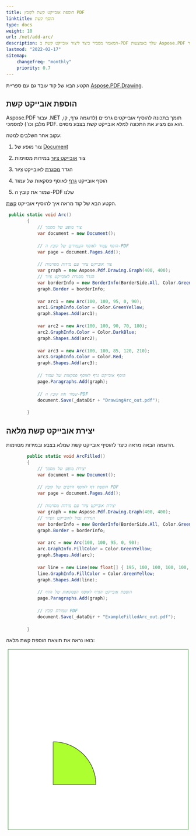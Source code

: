 ```yaml
---
title: הוספת אובייקט קשת לקובץ PDF
linktitle: הוסף קשת
type: docs
weight: 10
url: /net/add-arc/
description: המאמר מסביר כיצד ליצור אובייקט קשת ב-PDF שלך באמצעות Aspose.PDF עבור .NET.
lastmod: "2022-02-17"
sitemap:
    changefreq: "monthly"
    priority: 0.7
---
```

<script type="application/ld+json">
{
    "@context": "https://schema.org",
    "@type": "TechArticle",
    "headline": "הוספת אובייקט קשת לקובץ PDF",
    "alternativeHeadline": "איך ליצור קשת בקובץ PDF",
    "author": {
        "@type": "Person",
        "name":"אנסטסיה חולוב",
        "givenName": "אנסטסיה",
        "familyName": "חולוב",
        "url":"https://www.linkedin.com/in/anastasiia-holub-750430225/"
    },
    "genre": "יצירת מסמכי PDF",
    "keywords": "pdf, c#, קשת ב-pdf",
    "wordcount": "302",
    "proficiencyLevel":"מתחיל",
    "publisher": {
        "@type": "Organization",
        "name": "צוות מסמכים של Aspose.PDF",
        "url": "https://products.aspose.com/pdf",
        "logo": "https://www.aspose.cloud/templates/aspose/img/products/pdf/aspose_pdf-for-net.svg",
        "alternateName": "Aspose",
        "sameAs": [
            "https://facebook.com/aspose.pdf/",
            "https://twitter.com/asposepdf",
            "https://www.youtube.com/channel/UCmV9sEg_QWYPi6BJJs7ELOg/featured",
            "https://www.linkedin.com/company/aspose",
            "https://stackoverflow.com/questions/tagged/aspose",
            "https://aspose.quora.com/",
            "https://aspose.github.io/"
        ],
        "contactPoint": [
            {
                "@type": "ContactPoint",
                "telephone": "+1 903 306 1676",
                "contactType": "מכירות",
                "areaServed": "US",
                "availableLanguage": "en"
            },
            {
                "@type": "ContactPoint",
                "telephone": "+44 141 628 8900",
                "contactType": "מכירות",
                "areaServed": "GB",
                "availableLanguage": "en"
            },
            {
                "@type": "ContactPoint",
                "telephone": "+61 2 8006 6987",
                "contactType": "מכירות",
                "areaServed": "AU",
                "availableLanguage": "en"
            }
        ]
    },
    "url": "/net/add-arc/",
    "mainEntityOfPage": {
        "@type": "WebPage",
        "@id": "/net/add-arc/"
    },
    "dateModified": "2022-02-04",
    "description": "המאמר מסביר כיצד ליצור אובייקט קשת ב-PDF שלך באמצעות Aspose.PDF עבור .NET."
}
</script>
הקטע הבא של קוד עובד גם עם ספריית [Aspose.PDF.Drawing](/pdf/net/drawing/).

## הוספת אובייקט קשת

Aspose.PDF עבור .NET תומך בתכונה להוסיף אובייקטים גרפיים (לדוגמה גרף, קו, מלבן וכו') למסמכי PDF. הוא גם מציע את התכונה למלא אובייקט קשת בצבע מסוים.

עקוב אחר השלבים למטה:

1. צור מופע של [Document](https://reference.aspose.com/pdf/net/aspose.pdf/document)

1. צור [אובייקט ציור](https://reference.aspose.com/pdf/net/aspose.pdf.drawing) במידות מסוימות

1. הגדר [מסגרת](https://reference.aspose.com/pdf/net/aspose.pdf.drawing/graph/properties/border) לאובייקט ציור

1. הוסף אובייקט [גרף](https://reference.aspose.com/pdf/net/aspose.pdf.drawing/graph) לאוסף פסקאות של עמוד

1. שמור את קובץ ה-PDF שלנו

הקטע הבא של קוד מראה איך להוסיף אובייקט [קשת](https://reference.aspose.com/pdf/net/aspose.pdf.drawing/arc).

```csharp
 public static void Arc()
        {
            // צור מופע של מסמך
            var document = new Document();

            // הוסף עמוד לאוסף העמודים של קובץ ה-PDF
            var page = document.Pages.Add();

            // צור אובייקט ציור עם מידות מסוימות
            var graph = new Aspose.Pdf.Drawing.Graph(400, 400);
            // הגדר מסגרת לאובייקט ציור
            var borderInfo = new BorderInfo(BorderSide.All, Color.Green);
            graph.Border = borderInfo;

            var arc1 = new Arc(100, 100, 95, 0, 90);
            arc1.GraphInfo.Color = Color.GreenYellow;
            graph.Shapes.Add(arc1);

            var arc2 = new Arc(100, 100, 90, 70, 180);
            arc2.GraphInfo.Color = Color.DarkBlue;
            graph.Shapes.Add(arc2);

            var arc3 = new Arc(100, 100, 85, 120, 210);
            arc3.GraphInfo.Color = Color.Red;
            graph.Shapes.Add(arc3);

            // הוסף אובייקט גרף לאוסף פסקאות של עמוד
            page.Paragraphs.Add(graph);

            // שמור את קובץ ה-PDF
            document.Save(_dataDir + "DrawingArc_out.pdf");

        }
```
## יצירת אובייקט קשת מלאה

הדוגמה הבאה מראה כיצד להוסיף אובייקט קשת שמלא בצבע ובמידות מסוימות.

```csharp
        public static void ArcFilled()
        {
            // יצירת מופע של מסמך
            var document = new Document();

            // הוספת דף לאוסף הדפים של קובץ PDF
            var page = document.Pages.Add();

            // יצירת אובייקט ציור עם מידות מסוימות
            var graph = new Aspose.Pdf.Drawing.Graph(400, 400);
            // הגדרת גבול לאובייקט הציור
            var borderInfo = new BorderInfo(BorderSide.All, Color.Green);
            graph.Border = borderInfo;

            var arc = new Arc(100, 100, 95, 0, 90);
            arc.GraphInfo.FillColor = Color.GreenYellow;
            graph.Shapes.Add(arc);

            var line = new Line(new float[] { 195, 100, 100, 100, 100, 195 });
            line.GraphInfo.FillColor = Color.GreenYellow;
            graph.Shapes.Add(line);

            // הוספת אובייקט הגרף לאוסף הפסקאות של הדף
            page.Paragraphs.Add(graph);

            // שמירת קובץ PDF
            document.Save(_dataDir + "ExampleFilledArc_out.pdf");

        }
```
בואו נראה את תוצאת הוספת קשת מלאה:

![קשת מלאה](filled_arc.png)

<script type="application/ld+json">
{
    "@context": "http://schema.org",
    "@type": "SoftwareApplication",
    "name": "Aspose.PDF for .NET Library",
    "image": "https://www.aspose.cloud/templates/aspose/img/products/pdf/aspose_pdf-for-net.svg",
    "url": "https://www.aspose.com/",
    "publisher": {
        "@type": "Organization",
        "name": "Aspose.PDF",
        "url": "https://products.aspose.com/pdf",
        "logo": "https://www.aspose.cloud/templates/aspose/img/products/pdf/aspose_pdf-for-net.svg",
        "alternateName": "Aspose",
        "sameAs": [
            "https://facebook.com/aspose.pdf/",
            "https://twitter.com/asposepdf",
            "https://www.youtube.com/channel/UCmV9sEg_QWYPi6BJJs7ELOg/featured",
            "https://www.linkedin.com/company/aspose",
            "https://stackoverflow.com/questions/tagged/aspose",
            "https://aspose.quora.com/",
            "https://aspose.github.io/"
        ],
        "contactPoint": [
            {
                "@type": "ContactPoint",
                "telephone": "+1 903 306 1676",
                "contactType": "מכירות",
                "areaServed": "US",
                "availableLanguage": "en"
            },
            {
                "@type": "ContactPoint",
                "telephone": "+44 141 628 8900",
                "contactType": "מכירות",
                "areaServed": "GB",
                "availableLanguage": "en"
            },
            {
                "@type": "ContactPoint",
                "telephone": "+61 2 8006 6987",
                "contactType": "מכירות",
                "areaServed": "AU",
                "availableLanguage": "en"
            }
        ]
    },
    "offers": {
        "@type": "Offer",
        "price": "1199",
        "priceCurrency": "USD"
    },
    "applicationCategory": "ספריית עיבוד PDF ל-.NET",
    "downloadUrl": "https://www.nuget.org/packages/Aspose.PDF/",
    "operatingSystem": "Windows, MacOS, Linux",
    "screenshot": "https://docs.aspose.com/pdf/net/create-pdf-document/screenshot.png",
    "softwareVersion": "2022.1",
    "aggregateRating": {
        "@type": "AggregateRating",
        "ratingValue": "5",
        "ratingCount": "16"
    }
}
</script>

